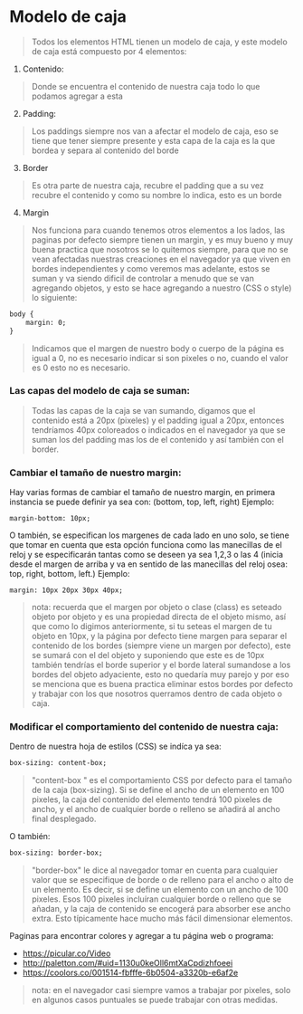 # Modelo de caja

> Todos los elementos HTML tienen un modelo de caja, y este modelo de caja está compuesto por 4 elementos: 

1. Contenido: 
> Donde se encuentra el contenido  de nuestra caja todo lo que podamos agregar a esta 
2. Padding: 
> Los paddings siempre nos van a afectar el modelo de caja, eso se tiene que tener siempre presente y esta capa de la caja es la que bordea y separa al contenido del borde
3. Border
> Es otra parte de nuestra caja, recubre el padding que a su vez recubre el contenido y como su nombre lo indica, esto es un borde

4. Margin
> Nos funciona para cuando tenemos otros elementos a los lados, las paginas por defecto siempre tienen un margin, y es muy bueno y muy buena practica que nosotros se lo quitemos siempre, para que no se vean afectadas nuestras creaciones en el navegador ya que viven en bordes independientes y como veremos mas adelante, estos se suman y va siendo dificil de controlar a menudo que se van agregando objetos, y esto se hace agregando a nuestro (CSS o style) lo siguiente:

```html
body {
	margin: 0;
}
```
>Indicamos que el margen de nuestro body o cuerpo de la página es igual a 0, no es necesario indicar si son pixeles o no, cuando el valor es 0 esto no es necesario.
### Las capas del modelo de caja se suman:
> Todas las capas de la caja se van sumando, digamos que el contenido está a 20px (pixeles) y el padding igual a 20px, entonces tendríamos 40px coloreados o indicados en el navegador ya que se suman los del padding mas los de el contenido y así también con el border.

### Cambiar el tamaño de nuestro margin:
Hay varias formas de cambiar el tamaño de nuestro margin, en primera instancia se puede definir ya sea con: (bottom, top, left, right)
Ejemplo:
```
margin-bottom: 10px;
```

O también, se especifican los margenes de cada lado en uno solo, se tiene que tomar en cuenta que esta opción funciona como las manecillas de el reloj y se especificarán tantas como se deseen ya sea 1,2,3 o las 4 (inicia desde el margen de arriba  y va en sentido de las manecillas del reloj osea: top, right, bottom, left.)
Ejemplo:
```
margin: 10px 20px 30px 40px;
```
>nota: recuerda que el margen por objeto o clase (class) es seteado objeto por objeto y es una propiedad directa de el objeto mismo, así que como lo digimos anteriormente, si tu seteas el margen de tu objeto en 10px, y la página por defecto tiene margen para separar el contenido de los bordes (siempre viene un margen por defecto), este se sumará con el del objeto y suponiendo que este es de 10px también tendrías el borde superior y el borde lateral sumandose a los bordes del objeto adyaciente, esto no quedaría muy parejo y por eso se menciona que es buena practica eliminar estos bordes por defecto y trabajar con los que nosotros querramos dentro de cada objeto o caja.

### Modificar el comportamiento del contenido de nuestra caja:
Dentro de nuestra hoja de estilos (CSS) se indíca ya sea:
```html
box-sizing: content-box;
```
> "content-box " es el comportamiento CSS por defecto para el tamaño de la caja (box-sizing). Si se define el ancho de un elemento en 100 pixeles, la caja del contenido del elemento tendrá 100 pixeles de ancho, y el ancho de cualquier borde o relleno se añadirá al ancho final desplegado.

O también:
```html
box-sizing: border-box; 
```
> "border-box" le dice al navegador tomar en cuenta para cualquier valor que se especifique de borde o de relleno para el ancho o alto de un elemento. Es decir, si se define un elemento con un ancho de 100 pixeles. Esos 100 pixeles incluíran cualquier borde o relleno que se añadan, y la caja de contenido se encogerá para absorber ese ancho extra. Esto típicamente hace mucho más fácil dimensionar elementos.

Paginas para encontrar colores y agregar a tu página web o programa:
* https://picular.co/Video
* http://paletton.com/#uid=1130u0keOll6mtXaCpdizhfoeei
* https://coolors.co/001514-fbfffe-6b0504-a3320b-e6af2e

>nota: en el navegador casi siempre vamos a trabajar por pixeles, solo en algunos casos puntuales se puede trabajar con otras medidas.